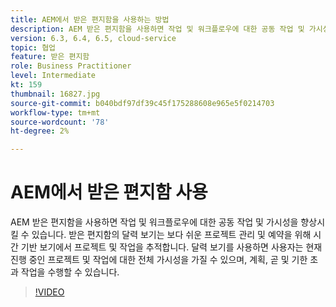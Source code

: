 ```yaml
---
title: AEM에서 받은 편지함을 사용하는 방법
description: AEM 받은 편지함을 사용하면 작업 및 워크플로우에 대한 공동 작업 및 가시성을 향상시킬 수 있습니다.
version: 6.3, 6.4, 6.5, cloud-service
topic: 협업
feature: 받은 편지함
role: Business Practitioner
level: Intermediate
kt: 159
thumbnail: 16827.jpg
source-git-commit: b040bdf97df39c45f175288608e965e5f0214703
workflow-type: tm+mt
source-wordcount: '78'
ht-degree: 2%

---
```



# AEM에서 받은 편지함 사용

AEM 받은 편지함을 사용하면 작업 및 워크플로우에 대한 공동 작업 및 가시성을 향상시킬 수 있습니다. 받은 편지함의 달력 보기는 보다 쉬운 프로젝트 관리 및 예약을 위해 시간 기반 보기에서 프로젝트 및 작업을 추적합니다. 달력 보기를 사용하면 사용자는 현재 진행 중인 프로젝트 및 작업에 대한 전체 가시성을 가질 수 있으며, 계획, 곧 및 기한 초과 작업을 수행할 수 있습니다.

>[!VIDEO](https://video.tv.adobe.com/v/16827/?quality=12&learn=on)
